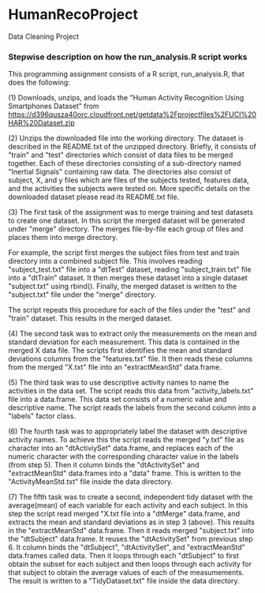 HumanRecoProject
================

Data Cleaning Project

### Stepwise description on how the run_analysis.R script works

This programming assignment consists of a R script, run_analysis.R, that does the following:

(1) Downloads, unzips, and loads the "Human Activity Recognition Using Smartphones Dataset" 
from https://d396qusza40orc.cloudfront.net/getdata%2Fprojectfiles%2FUCI%20HAR%20Dataset.zip

(2) Unzips the downloaded file into the working directory. The dataset is described in the 
README.txt of the unzipped directory. Briefly, it consists of "train" and "test" directories
which consist of data files to be merged together. Each of these directories consisting of
a sub-directory named "Inertial Signals" containing raw data. The directories also consist 
of subject, X, and y files which are files of the subjects tested, features data, and the
activities the subjects were tested on. More specific details on the downloaded dataset 
please read its README.txt file.

(3) The first task of the assignment was to merge training and test datasets to create one
dataset. In this script the merged dataset will be generated under "merge" directory. The
merges file-by-file each group of files and places them into merge directory. 

For example, the script first merges the subject files from test and train directory into a
combined subject file. This involves reading "subject_test.txt" file into a "dtTest" dataset,
reading "subject_train.txt" file into a "dtTrain" dataset. It then merges these dataset into
a single dataset "subject.txt" using rbind(). Finally, the merged dataset is written to the
"subject.txt" file under the "merge" directory.

The script repeats this procedure for each of the files under the "test" and "train" dataset.
This results in the merged dataset.

(4) The second task was to extract only the measurements on the mean and standard deviation
for each measurement. This data is contained in the merged X data file. The scripts first
identifies the mean and standard deviations columns from the "features.txt" file. It then
reads these columns from the merged "X.txt" file into an "extractMeanStd" data.frame.

(5) The third task was to use descriptive activity names to name the activities in the data
set. The script reads this data from "activity_labels.txt" file into a data.frame. This data
set consists of a numeric value and descriptive name. The script reads the labels from the
second column into a "labels" factor class.

(6) The fourth task was to appropriately label the dataset with descriptive activity names. 
To achieve this the script reads the merged "y.txt" file as character into an "dtActiviySet"
data.frame, and replaces each of the numeric character with the corresponding character value 
in the labels (from step 5). Then it column binds the "dtActivitySet" and "extractMeanStd"
data.frames into a "data" frame. This is written to the "ActivityMeanStd.txt" file inside the
data directory.

(7) The fifth task was to create a second, independent tidy dataset with the average(mean)
of each variable for each activity and each subject. In this step the script read merged
"X.txt file into a "dtMerge" data.frame, and extracts the mean and standard deviations as
in step 3 (above). This results in the "extractMeanStd" data.frame. Then it reads merged
"subject.txt" into the "dtSubject" data.frame. It reuses the "dtActivitySet" from previous
step 6. It column binds the "dtSubject", "dtActivitySet", and "extractMeanStd" data.frames
called data. Then it loops through each "dtSubject" to first obtain the subset for each 
subject and then loops through each activity for that subject to obtain the average values
of each of the measumements. The result is written to a "TidyDataset.txt" file inside the
data directory.

